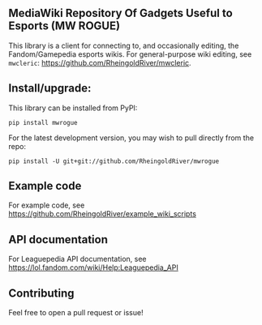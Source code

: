 ## MediaWiki Repository Of Gadgets Useful to Esports (MW ROGUE)

This library is a client for connecting to, and occasionally editing, the Fandom/Gamepedia esports wikis. For general-purpose wiki editing, see `mwcleric`: https://github.com/RheingoldRiver/mwcleric.

## Install/upgrade:

This library can be installed from PyPI:

```
pip install mwrogue
```

For the latest development version, you may wish to pull directly from the repo:

```
pip install -U git+git://github.com/RheingoldRiver/mwrogue
```

## Example code
For example code, see https://github.com/RheingoldRiver/example_wiki_scripts

## API documentation
For Leaguepedia API documentation, see https://lol.fandom.com/wiki/Help:Leaguepedia_API

## Contributing
Feel free to open a pull request or issue!
